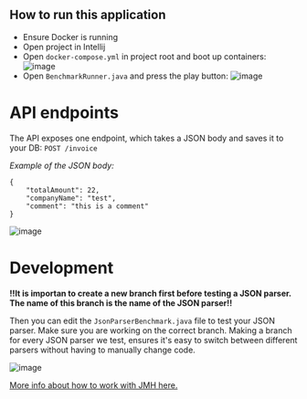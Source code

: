 ## How to run this application
- Ensure Docker is running
- Open project in Intellij
- Open ```docker-compose.yml``` in project root and boot up containers: ![image](https://user-images.githubusercontent.com/4882002/158885774-2864b41b-f5e0-4ae2-bfc4-5cee570d739f.png)
- Open ```BenchmarkRunner.java``` and press the play button: ![image](https://user-images.githubusercontent.com/4882002/161105149-623c49f3-b7a6-475f-ab1b-7480d2c42b87.png)


# API endpoints
The API exposes one endpoint, which takes a JSON body and saves it to your DB: ```POST /invoice```

*Example of the JSON body:*
```
{
    "totalAmount": 22,
    "companyName": "test",
    "comment": "this is a comment"
}
```

![image](https://user-images.githubusercontent.com/4882002/158885882-b9ecf057-5dde-4ecf-a472-8e91fcc8e00d.png)

# Development
**!!It is importan to create a new branch first before testing a JSON parser. The name of this branch is the name of the JSON parser!!**

Then you can edit the ```JsonParserBenchmark.java``` file to test your JSON parser. Make sure you are working on the correct branch.
Making a branch for every JSON parser we test, ensures it's easy to switch between different parsers without having to manually change code.

![image](https://user-images.githubusercontent.com/4882002/158886904-deebc9ea-152b-46f8-a0be-7ca8f15c4c8f.png)


[More info about how to work with JMH here.](https://www.baeldung.com/java-microbenchmark-harness)
